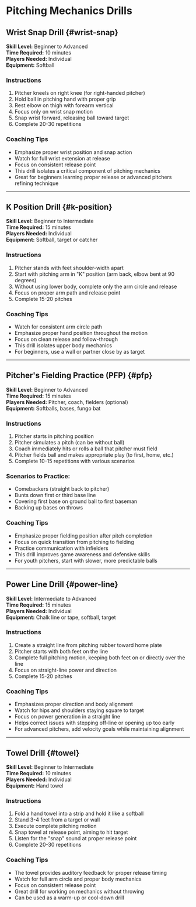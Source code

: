 # Pitching Mechanics Drills

## Wrist Snap Drill {#wrist-snap}

**Skill Level:** Beginner to Advanced  
**Time Required:** 10 minutes  
**Players Needed:** Individual  
**Equipment:** Softball

### Instructions

1. Pitcher kneels on right knee (for right-handed pitcher)
2. Hold ball in pitching hand with proper grip
3. Rest elbow on thigh with forearm vertical
4. Focus only on wrist snap motion
5. Snap wrist forward, releasing ball toward target
6. Complete 20-30 repetitions

### Coaching Tips

- Emphasize proper wrist position and snap action
- Watch for full wrist extension at release
- Focus on consistent release point
- This drill isolates a critical component of pitching mechanics
- Great for beginners learning proper release or advanced pitchers refining technique

---

## K Position Drill {#k-position}

**Skill Level:** Beginner to Intermediate  
**Time Required:** 15 minutes  
**Players Needed:** Individual  
**Equipment:** Softball, target or catcher

### Instructions

1. Pitcher stands with feet shoulder-width apart
2. Start with pitching arm in "K" position (arm back, elbow bent at 90 degrees)
3. Without using lower body, complete only the arm circle and release
4. Focus on proper arm path and release point
5. Complete 15-20 pitches

### Coaching Tips

- Watch for consistent arm circle path
- Emphasize proper hand position throughout the motion
- Focus on clean release and follow-through
- This drill isolates upper body mechanics
- For beginners, use a wall or partner close by as target

---

## Pitcher's Fielding Practice (PFP) {#pfp}

**Skill Level:** Beginner to Advanced  
**Time Required:** 15 minutes  
**Players Needed:** Pitcher, coach, fielders (optional)  
**Equipment:** Softballs, bases, fungo bat

### Instructions

1. Pitcher starts in pitching position
2. Pitcher simulates a pitch (can be without ball)
3. Coach immediately hits or rolls a ball that pitcher must field
4. Pitcher fields ball and makes appropriate play (to first, home, etc.)
5. Complete 10-15 repetitions with various scenarios

### Scenarios to Practice:
- Comebackers (straight back to pitcher)
- Bunts down first or third base line
- Covering first base on ground ball to first baseman
- Backing up bases on throws

### Coaching Tips

- Emphasize proper fielding position after pitch completion
- Focus on quick transition from pitching to fielding
- Practice communication with infielders
- This drill improves game awareness and defensive skills
- For youth pitchers, start with slower, more predictable balls

---

## Power Line Drill {#power-line}

**Skill Level:** Intermediate to Advanced  
**Time Required:** 15 minutes  
**Players Needed:** Individual  
**Equipment:** Chalk line or tape, softball, target

### Instructions

1. Create a straight line from pitching rubber toward home plate
2. Pitcher starts with both feet on the line
3. Complete full pitching motion, keeping both feet on or directly over the line
4. Focus on straight-line power and direction
5. Complete 15-20 pitches

### Coaching Tips

- Emphasizes proper direction and body alignment
- Watch for hips and shoulders staying square to target
- Focus on power generation in a straight line
- Helps correct issues with stepping off-line or opening up too early
- For advanced pitchers, add velocity goals while maintaining alignment

---

## Towel Drill {#towel}

**Skill Level:** Beginner to Intermediate  
**Time Required:** 10 minutes  
**Players Needed:** Individual  
**Equipment:** Hand towel

### Instructions

1. Fold a hand towel into a strip and hold it like a softball
2. Stand 3-4 feet from a target or wall
3. Execute complete pitching motion
4. Snap towel at release point, aiming to hit target
5. Listen for the "snap" sound at proper release point
6. Complete 20-30 repetitions

### Coaching Tips

- The towel provides auditory feedback for proper release timing
- Watch for full arm circle and proper body mechanics
- Focus on consistent release point
- Great drill for working on mechanics without throwing
- Can be used as a warm-up or cool-down drill
